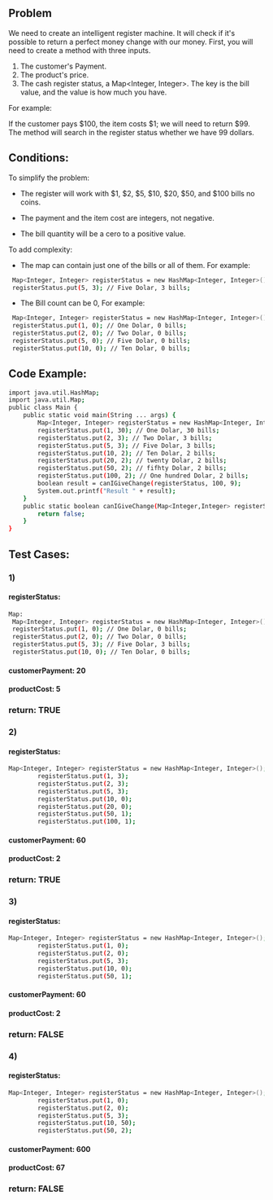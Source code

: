 ## Problem
We need to create an intelligent register machine. It will check if it's possible to return a perfect money change with our money. First, you will need to create a method with three inputs.

1) The customer's Payment.
2) The product's price.
2) The cash register status, a Map<Integer, Integer>. The key is the bill value, and the value is how much you have. 

For example:

If the customer pays $100, the item costs $1; we will need to return $99. The method will search in the register status whether we have 99 dollars.

## Conditions: 
To simplify the problem: 
* The register will work with $1, $2, $5, $10, $20, $50, and $100 bills no coins. 

* The payment and the item cost are integers, not negative.

* The bill quantity will be a cero to a positive value.

To add complexity: 

* The map can contain just one of the bills or all of them. For example: 
```bash
 Map<Integer, Integer> registerStatus = new HashMap<Integer, Integer>();
 registerStatus.put(5, 3); // Five Dolar, 3 bills;
 ``` 
 
* The Bill count can be 0, For example: 
```bash
 Map<Integer, Integer> registerStatus = new HashMap<Integer, Integer>();
 registerStatus.put(1, 0); // One Dolar, 0 bills;
 registerStatus.put(2, 0); // Two Dolar, 0 bills;
 registerStatus.put(5, 0); // Five Dolar, 0 bills;
 registerStatus.put(10, 0); // Ten Dolar, 0 bills;
```      

## Code Example:
```bash
import java.util.HashMap;
import java.util.Map;
public class Main {
    public static void main(String ... args) {
        Map<Integer, Integer> registerStatus = new HashMap<Integer, Integer>();
        registerStatus.put(1, 30); // One Dolar, 30 bills;
        registerStatus.put(2, 3); // Two Dolar, 3 bills;
        registerStatus.put(5, 3); // Five Dolar, 3 bills;
        registerStatus.put(10, 2); // Ten Dolar, 2 bills;
        registerStatus.put(20, 2); // twenty Dolar, 2 bills;
        registerStatus.put(50, 2); // fifhty Dolar, 2 bills;
        registerStatus.put(100, 2); // One hundred Dolar, 2 bills;
        boolean result = canIGiveChange(registerStatus, 100, 9);
        System.out.printf("Result " + result);
    }
    public static boolean canIGiveChange(Map<Integer,Integer> registerStatus, Integer customerPayment, Integer productCost) {
        return false;
    }
}
```

## Test Cases: 
### 1) 
#### registerStatus: 
```bash
Map: 
 Map<Integer, Integer> registerStatus = new HashMap<Integer, Integer>();
 registerStatus.put(1, 0); // One Dolar, 0 bills;
 registerStatus.put(2, 0); // Two Dolar, 0 bills;
 registerStatus.put(5, 3); // Five Dolar, 3 bills;
 registerStatus.put(10, 0); // Ten Dolar, 0 bills;
 ``` 
 #### customerPayment: 20 
 #### productCost: 5
 
 ### return: TRUE

### 2) 
#### registerStatus: 
```bash
Map<Integer, Integer> registerStatus = new HashMap<Integer, Integer>();
        registerStatus.put(1, 3); 
        registerStatus.put(2, 3);
        registerStatus.put(5, 3);
        registerStatus.put(10, 0);
        registerStatus.put(20, 0);
        registerStatus.put(50, 1);
        registerStatus.put(100, 1); 
 ``` 
 #### customerPayment: 60
 #### productCost: 2
 
 ### return: TRUE 

### 3) 
#### registerStatus: 
```bash
Map<Integer, Integer> registerStatus = new HashMap<Integer, Integer>();
        registerStatus.put(1, 0); 
        registerStatus.put(2, 0);
        registerStatus.put(5, 3);
        registerStatus.put(10, 0);
        registerStatus.put(50, 1);
 ``` 
 #### customerPayment: 60
 #### productCost: 2
 
 ### return: FALSE 

### 4) 
#### registerStatus: 
```bash
Map<Integer, Integer> registerStatus = new HashMap<Integer, Integer>();
        registerStatus.put(1, 0); 
        registerStatus.put(2, 0);
        registerStatus.put(5, 3);
        registerStatus.put(10, 50);
        registerStatus.put(50, 2);
 ``` 
 #### customerPayment: 600
 #### productCost: 67
 
 ### return: FALSE 
